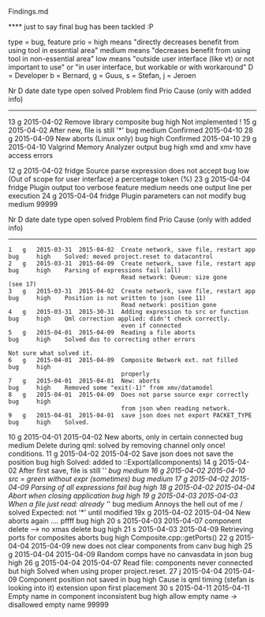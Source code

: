 Findings.md

**** just to say final bug has been tackled :P

type = bug, feature
prio =  high    means "directly decreases benefit from using tool in essential area"
        medium  means "decreases benefit from using tool in non-essential area"
        low     means "outside user interface (like vt) or not important to use"
                   or "in user interface, but workable or with workaround"
D    =  Developer
        b = Bernard, g = Guus, s = Stefan, j = Jeroen

   Nr   D   date        date                                                type
            open        solved      Problem                                 find    Prio   Cause (only with added info)
-----   -   -----       ----------  --------------------------------------- ----    -----  ------------------------------------------
   13   g   2015-04-02              Remove library composite                bug     high    Not implemented !
   15   g   2015-04-02              After new, file is still '*'            bug     medium  Confirmed 2015-04-10
   28   g   2015-04-09              New aborts (Linux only)                 bug     high    Confirmed 2015-04-10
   29   g   2015-04-10              Valgrind Memory Analyzer output         bug     high    xmd and xmv have access errors

   12   g   2015-04-02  fridge      Source parse expression does not accept bug     low     (Out of scope for user interface)
                                    a percentage token (%)
   23   g   2015-04-04  fridge      Plugin output too verbose               feature medium  needs one output line per execution
   24   g   2015-04-04  fridge      Plugin parameters can not modify        bug     medium
99999



   Nr   D   date        date                                                type
            open        solved      Problem                                 find    Prio   Cause (only with added info)
-----   -   -----       ----------  --------------------------------------- ----    -----  ------------------------------------------
    1   g   2015-03-31  2015-04-02  Create network, save file, restart app  bug     high    Solved: moved project.reset to datacontrol
    2   g   2015-03-31  2015-04-09  Create network, save file, restart app  bug     high    Parsing of expressions fail (all)
                                    Read network: Queue: size gone                          (see 17)
    3   g   2015-03-31  2015-04-02  Create network, save file, restart app  bug     high    Position is not written to json (see 11)
                                    Read network: position gone
    4   g   2015-03-31  2015-30-31  Adding expression to src or function    bug     high    Qml correction applied: didn't check correctly.
                                    even if connected
    5   g   2015-04-01  2015-04-09  Reading a file aborts                   bug     high    Solved dus to correcting other errors
                                                                                            Not sure what solved it.
    6   g   2015-04-01  2015-04-09  Composite Network ext. not filled       bug     high
                                    properly
    7   g   2015-04-01  2015-04-01  New: aborts                             bug     high    Removed some "exit(-1)" from xmv/datamodel
    8   g   2015-04-01  2015-04-09  Does not parse source expr correctly    bug     high
                                    from json when reading network.
    9   g   2015-04-01  2015-04-01  save json does not export PACKET_TYPE   bug     high    Solved.
   10   g   2015-04-01  2015-04-02  New aborts, only in certain connected   bug     medium  Delete during qml: solved by removing channel only once!
                                    conditions.
   11   g   2015-04-02  2015-04-02  Save json does not save the position    bug     high    Solved: added to ::Export(allcomponents)
   14   g   2015-04-02              After first save, file is still '*'     bug     medium
   16   g   2015-04-02  2015-04-10  src = green without expr (sometimes)    bug     medium
   17   g   2015-04-02  2015-04-09  Parsing of all expressions fail         bug     high
   18   g   2015-04-02  2015-04-04  Abort when closing application          bug     high
   19   g   2015-04-03  2015-04-03  When a file just read: already '*'      bug     medium  Annoys the hell out of me / solved
                                    Expected: not '*' until modified
   19x  g   2015-04-02  2015-04-04  New aborts again .... pffff             bug     high
   20   s   2015-04-03  2015-04-07  component delete --> no xmas delete     bug     high
   21   s   2015-04-03  2015-04-09  Retrieving ports for composites aborts  bug     high
                                    Composite.cpp::getPorts()
   22   g   2015-04-04  2015-04-09  new does not clear components from canv bug     high
   25   g   2015-04-04  2015-04-09  Random comps have no canvasdata in json bug     high
   26   g   2015-04-04  2015-04-07  Read file: components never connected   but     high    Solved when using proper project.reset.
   27   j   2015-04-04  2015-04-09  Component position not saved in         bug     high    Cause is qml timing (stefan is looking into it)
                                    extension upon first placement
   30   s   2015-04-11  2015-04-11  Empty name in component inconsistent    bug     high    allow empty name -> disallowed empty name
99999

